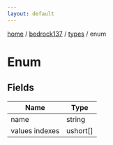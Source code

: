 ```yaml
---
layout: default
---
```


[home](/)  /  [bedrock137](/protocol/bedrock137)  /  [types](/protocol/bedrock137/types)  /  enum

# Enum

## Fields

Name | Type
---|---
name | string
values indexes | ushort[]
